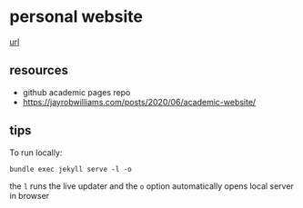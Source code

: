 # personal website
[url](munibh.github.io)

## resources
- github academic pages repo
- https://jayrobwilliams.com/posts/2020/06/academic-website/

## tips
To run locally:

`bundle exec jekyll serve -l -o`

the `l` runs the live updater and the `o` option automatically opens local server in browser